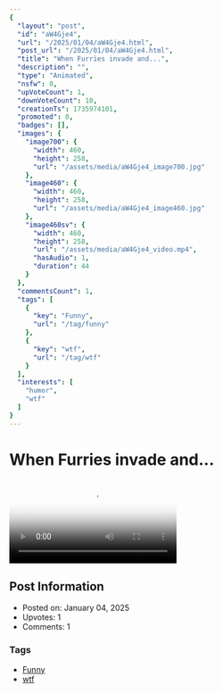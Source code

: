```yaml
---
{
  "layout": "post",
  "id": "aW4Gje4",
  "url": "/2025/01/04/aW4Gje4.html",
  "post_url": "/2025/01/04/aW4Gje4.html",
  "title": "When Furries invade and...",
  "description": "",
  "type": "Animated",
  "nsfw": 0,
  "upVoteCount": 1,
  "downVoteCount": 10,
  "creationTs": 1735974101,
  "promoted": 0,
  "badges": [],
  "images": {
    "image700": {
      "width": 460,
      "height": 258,
      "url": "/assets/media/aW4Gje4_image700.jpg"
    },
    "image460": {
      "width": 460,
      "height": 258,
      "url": "/assets/media/aW4Gje4_image460.jpg"
    },
    "image460sv": {
      "width": 460,
      "height": 258,
      "url": "/assets/media/aW4Gje4_video.mp4",
      "hasAudio": 1,
      "duration": 44
    }
  },
  "commentsCount": 1,
  "tags": [
    {
      "key": "Funny",
      "url": "/tag/funny"
    },
    {
      "key": "wtf",
      "url": "/tag/wtf"
    }
  ],
  "interests": [
    "humor",
    "wtf"
  ]
}
---
```


# When Furries invade and...

<video controls playsinline loop poster="/assets/media/aW4Gje4_image460.jpg">
  <source src="/assets/media/aW4Gje4_video.mp4" type="video/mp4">
  Your browser does not support the video tag.
</video>

## Post Information

- Posted on: January 04, 2025
- Upvotes: 1
- Comments: 1

### Tags

- [Funny](/tag/Funny)
- [wtf](/tag/wtf)
